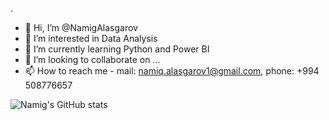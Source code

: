 .





















- 👋 Hi, I’m @NamigAlasgarov
- 👀 I’m interested in Data Analysis
- 🌱 I’m currently learning Python and Power BI
- 💞️ I’m looking to collaborate on ...
- 📫 How to reach me - mail: namiq.alasgarov1@gmail.com, phone: +994 508776657

<!---
NamigAlasgarov/NamigAlasgarov is a ✨ special ✨ repository because its `README.md` (this file) appears on your GitHub profile.
You can click the Preview link to take a look at your changes.
--->






![Namig's GitHub stats](https://github-readme-stats.vercel.app/api?username=NamigAlasgarov&theme=dark&show_icons=true)




